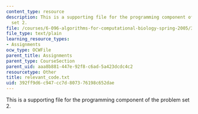 ```yaml
---
content_type: resource
description: This is a supporting file for the programming component of the problem
  set 2.
file: /courses/6-096-algorithms-for-computational-biology-spring-2005/392ff9d6c947cc7d807376198c652dae_relevant_code.txt
file_type: text/plain
learning_resource_types:
- Assignments
ocw_type: OCWFile
parent_title: Assignments
parent_type: CourseSection
parent_uid: aaa8b881-447e-92f8-c6ad-5a423dcdc4c2
resourcetype: Other
title: relevant_code.txt
uid: 392ff9d6-c947-cc7d-8073-76198c652dae
---
```

This is a supporting file for the programming component of the problem set 2.

